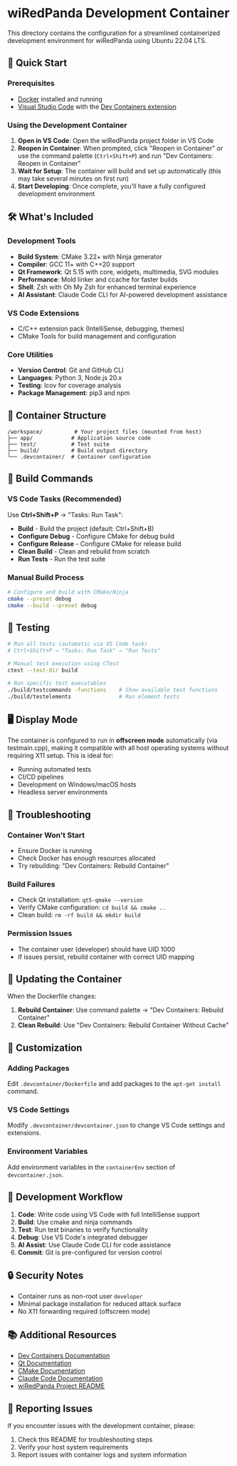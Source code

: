 # wiRedPanda Development Container

This directory contains the configuration for a streamlined containerized development environment for wiRedPanda using Ubuntu 22.04 LTS.

## 🚀 Quick Start

### Prerequisites

- [Docker](https://www.docker.com/get-started) installed and running
- [Visual Studio Code](https://code.visualstudio.com/) with the [Dev Containers extension](https://marketplace.visualstudio.com/items?itemName=ms-vscode-remote.remote-containers)

### Using the Development Container

1. **Open in VS Code**: Open the wiRedPanda project folder in VS Code
2. **Reopen in Container**: When prompted, click "Reopen in Container" or use the command palette (`Ctrl+Shift+P`) and run "Dev Containers: Reopen in Container"
3. **Wait for Setup**: The container will build and set up automatically (this may take several minutes on first run)
4. **Start Developing**: Once complete, you'll have a fully configured development environment

## 🛠️ What's Included

### Development Tools
- **Build System**: CMake 3.22+ with Ninja generator
- **Compiler**: GCC 11+ with C++20 support
- **Qt Framework**: Qt 5.15 with core, widgets, multimedia, SVG modules
- **Performance**: Mold linker and ccache for faster builds
- **Shell**: Zsh with Oh My Zsh for enhanced terminal experience
- **AI Assistant**: Claude Code CLI for AI-powered development assistance

### VS Code Extensions
- C/C++ extension pack (IntelliSense, debugging, themes)
- CMake Tools for build management and configuration

### Core Utilities
- **Version Control**: Git and GitHub CLI
- **Languages**: Python 3, Node.js 20.x
- **Testing**: lcov for coverage analysis
- **Package Management**: pip3 and npm

## 📁 Container Structure

```
/workspace/          # Your project files (mounted from host)
├── app/            # Application source code
├── test/           # Test suite
├── build/          # Build output directory
└── .devcontainer/  # Container configuration
```

## 🔧 Build Commands

### VS Code Tasks (Recommended)
Use **Ctrl+Shift+P** → "Tasks: Run Task":
- **Build** - Build the project (default: Ctrl+Shift+B)
- **Configure Debug** - Configure CMake for debug build
- **Configure Release** - Configure CMake for release build
- **Clean Build** - Clean and rebuild from scratch
- **Run Tests** - Run the test suite

### Manual Build Process

```bash
# Configure and build with CMake/Ninja
cmake --preset debug
cmake --build --preset debug
```


## 🧪 Testing

```bash
# Run all tests (automatic via VS Code task)
# Ctrl+Shift+P → "Tasks: Run Task" → "Run Tests"

# Manual test execution using CTest
ctest --test-dir build

# Run specific test executables
./build/testcommands -functions    # Show available test functions
./build/testelements               # Run element tests
```

## 🖥️ Display Mode

The container is configured to run in **offscreen mode** automatically (via testmain.cpp), making it compatible with all host operating systems without requiring X11 setup. This is ideal for:

- Running automated tests
- CI/CD pipelines
- Development on Windows/macOS hosts
- Headless server environments

## 🐛 Troubleshooting

### Container Won't Start
- Ensure Docker is running
- Check Docker has enough resources allocated
- Try rebuilding: "Dev Containers: Rebuild Container"

### Build Failures
- Check Qt installation: `qt5-qmake --version`
- Verify CMake configuration: `cd build && cmake ..`
- Clean build: `rm -rf build && mkdir build`

### Permission Issues
- The container user (developer) should have UID 1000
- If issues persist, rebuild container with correct UID mapping

## 🔄 Updating the Container

When the Dockerfile changes:

1. **Rebuild Container**: Use command palette → "Dev Containers: Rebuild Container"
2. **Clean Rebuild**: Use "Dev Containers: Rebuild Container Without Cache"

## 📝 Customization

### Adding Packages
Edit `.devcontainer/Dockerfile` and add packages to the `apt-get install` command.

### VS Code Settings
Modify `.devcontainer/devcontainer.json` to change VS Code settings and extensions.

### Environment Variables
Add environment variables in the `containerEnv` section of `devcontainer.json`.

## 🤝 Development Workflow

1. **Code**: Write code using VS Code with full IntelliSense support
2. **Build**: Use cmake and ninja commands
3. **Test**: Run test binaries to verify functionality
4. **Debug**: Use VS Code's integrated debugger
5. **AI Assist**: Use Claude Code CLI for code assistance
6. **Commit**: Git is pre-configured for version control

## 🔒 Security Notes

- Container runs as non-root user `developer`
- Minimal package installation for reduced attack surface
- No X11 forwarding required (offscreen mode)

## 📚 Additional Resources

- [Dev Containers Documentation](https://code.visualstudio.com/docs/devcontainers/containers)
- [Qt Documentation](https://doc.qt.io/)
- [CMake Documentation](https://cmake.org/documentation/)
- [Claude Code Documentation](https://docs.anthropic.com/en/docs/claude-code)
- [wiRedPanda Project README](../README.md)

## 🐛 Reporting Issues

If you encounter issues with the development container, please:

1. Check this README for troubleshooting steps
2. Verify your host system requirements
3. Report issues with container logs and system information
